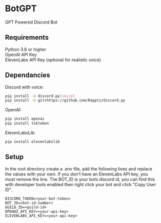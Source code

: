 # BotGPT

GPT Powered Discord Bot

## Requirements
Python 3.8 or higher <br>
OpenAI API Key <br>
ElevenLabs API Key (optional for realistic voice)

## Dependancies
Discord with voice:
```bash
pip install -U discord.py[voice]
pip install -U git+https://github.com/Rapptz/discord.py
```
OpenAI:
```bash
pip install openai
pip install tiktoken
```
ElevenLabsLib:
```bash
pip install elevenlabslib
```

## Setup
In the root directory create a .env file, add the following lines and replace the values with your own. If you don't have an ElevenLabs API key, you must remove the line. The BOT_ID is your bots discord id, you can find this with developer tools enabled then right click your bot and click "Copy User ID". 

```
DISCORD_TOKEN=<your-bot-token>
BOT_ID=<bot-id-number>
GUILD_ID=<guild-id>
OPENAI_API_KEY=<your-api-key>
ELEVENLABS_API_KEY=<your-api-key>
```
